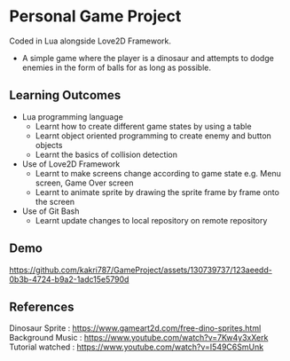 # Personal Game Project
Coded in Lua alongside Love2D Framework. <br>
* A simple game where the player is a dinosaur and attempts to dodge enemies in the form of balls for as long as possible.
## Learning Outcomes
* Lua programming language
  * Learnt how to create different game states by using a table
  * Learnt object oriented programming to create enemy and button objects
  * Learnt the basics of collision detection
* Use of Love2D Framework
  * Learnt to make screens change according to game state e.g. Menu screen, Game Over screen
  * Learnt to animate sprite by drawing the sprite frame by frame onto the screen
* Use of Git Bash
  * Learnt update changes to local repository on remote repository
## Demo


https://github.com/kakri787/GameProject/assets/130739737/123aeedd-0b3b-4724-b9a2-1adc15e5790d


## References
Dinosaur Sprite : https://www.gameart2d.com/free-dino-sprites.html <br>
Background Music : https://www.youtube.com/watch?v=7Kw4y3xXerk <br>
Tutorial watched : https://www.youtube.com/watch?v=I549C6SmUnk
